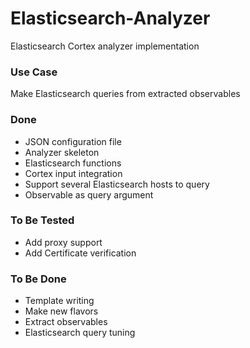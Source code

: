 # Elasticsearch-Analyzer
Elasticsearch Cortex analyzer implementation

### Use Case

Make Elasticsearch queries from extracted observables

### Done
* JSON configuration file
* Analyzer skeleton
* Elasticsearch functions
* Cortex input integration
* Support several Elasticsearch hosts to query
* Observable as query argument

### To Be Tested
* Add proxy support
* Add Certificate verification

### To Be Done
* Template writing
* Make new flavors
* Extract observables
* Elasticsearch query tuning
